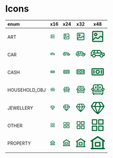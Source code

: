 # Icons
enum | x16 | x24 | x32 | x48
:-- | --- | --- | --- | ---
ART | <img src="ART.svg" width="16">  | <img src="ART.svg" width="24">  | <img src="ART.svg" width="32">  | <img src="ART.svg" width="48"> 
CAR | <img src="CAR.svg" width="16">  | <img src="CAR.svg" width="24">  | <img src="CAR.svg" width="32">  | <img src="CAR.svg" width="48"> 
CASH | <img src="CASH.svg" width="16">  | <img src="CASH.svg" width="24">  | <img src="CASH.svg" width="32">  | <img src="CASH.svg" width="48"> 
HOUSEHOLD_OBJ | <img src="HOUSEHOLD_OBJ.svg" width="16">  | <img src="HOUSEHOLD_OBJ.svg" width="24">  | <img src="HOUSEHOLD_OBJ.svg" width="32">  | <img src="HOUSEHOLD_OBJ.svg" width="48"> 
JEWELLERY | <img src="JEWELLERY.svg" width="16">  | <img src="JEWELLERY.svg" width="24">  | <img src="JEWELLERY.svg" width="32">  | <img src="JEWELLERY.svg" width="48"> 
OTHER | <img src="OTHER.svg" width="16">  | <img src="OTHER.svg" width="24">  | <img src="OTHER.svg" width="32">  | <img src="OTHER.svg" width="48"> 
PROPERTY | <img src="PROPERTY.svg" width="16">  | <img src="PROPERTY.svg" width="24">  | <img src="PROPERTY.svg" width="32">  | <img src="PROPERTY.svg" width="48"> 
